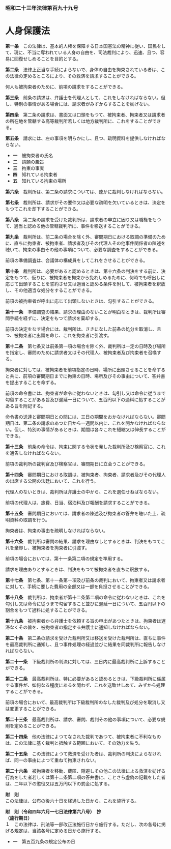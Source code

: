 ### 昭和二十三年法律第百九十九号  
# 人身保護法  
  
**第一条**　この法律は、基本的人権を保障する日本国憲法の精神に従い、国民をして、現に、不当に奪われている人身の自由を、司法裁判により、迅速、且つ、容易に回復せしめることを目的とする。  
  
**第二条**　法律上正当な手続によらないで、身体の自由を拘束されている者は、この法律の定めるところにより、その救済を請求することができる。  
  
何人も被拘束者のために、前項の請求をすることができる。  
  
**第三条**　前条の請求は、弁護士を代理人として、これをしなければならない。但し、特別の事情がある場合には、請求者がみずからすることを妨げない。  
  
**第四条**　第二条の請求は、書面又は口頭をもつて、被拘束者、拘束者又は請求者の所在地を管轄する高等裁判所若しくは地方裁判所に、これをすることができる。  
  
**第五条**　請求には、左の事項を明らかにし、且つ、疏明資料を提供しなければならない。  
* **一**　被拘束者の氏名  
* **二**　請願の趣旨  
* **三**　拘束の事実  
* **四**　知れている拘束者  
* **五**　知れている拘束の場所  
  
**第六条**　裁判所は、第二条の請求については、速かに裁判しなければならない。  
  
**第七条**　裁判所は、請求がその要件又は必要な疏明を欠いているときは、決定をもつてこれを却下することができる。  
  
**第八条**　第二条の請求を受けた裁判所は、請求者の申立に因り又は職権をもつて、適当と認める他の管轄裁判所に、事件を移送することができる。  
  
**第九条**　裁判所は、前二条の場合を除く外、審問期日における取調の準備のために、直ちに拘束者、被拘束者、請求者及びその代理人その他事件関係者の陳述を聴いて、拘束の事由その他の事項について、必要な調査をすることができる。  
  
前項の準備調査は、合議体の構成員をしてこれをさせることができる。  
  
**第十条**　裁判所は、必要があると認めるときは、第十六条の判決をする前に、決定をもつて、仮りに、被拘束者を拘束から免れしめるために、何時でも呼出しに応じて出頭することを誓約させ又は適当と認める条件を附して、被拘束者を釈放し、その他適当な処分をすることができる。  
  
前項の被拘束者が呼出に応じて出頭しないときは、勾引することができる。  
  
**第十一条**　準備調査の結果、請求の理由のないことが明白なときは、裁判所は審問手続を経ずに、決定をもつて請求を棄却する。  
  
前項の決定をなす場合には、裁判所は、さきになした前条の処分を取消し、且つ、被拘束者に出頭を命じ、これを拘束者に引渡す。  
  
**第十二条**　第七条又は前条第一項の場合を除く外、裁判所は一定の日時及び場所を指定し、審問のために請求者又はその代理人、被拘束者及び拘束者を召喚する。  
  
拘束者に対しては、被拘束者を前項指定の日時、場所に出頭させることを命ずると共に、前項の審問期日までに拘束の日時、場所及びその事由について、答弁書を提出することを命ずる。  
  
前項の命令書には、拘束者が命令に従わないときは、勾引し又は命令に従うまで勾留することがある旨及び遅延一日について、五百円以下の過料に処することがある旨を附記する。  
  
命令書の送達と審問期日との間には、三日の期間をおかなければならない。審問期日は、第二条の請求のあつた日から一週間以内に、これを開かなければならない。但し、特別の事情があるときは、期間は各々これを短縮又は伸長することができる。  
  
**第十三条**　前条の命令は、拘束に関する令状を発した裁判所及び検察官に、これを通告しなければならない。  
  
前項の裁判所の裁判官及び検察官は、審問期日に立会うことができる。  
  
**第十四条**　審問期日における取調は、被拘束者、拘束者、請求者及びその代理人の出席する公開の法廷において、これを行う。  
  
代理人のないときは、裁判所は弁護士の中から、これを選任せねばならない。  
  
前項の代理人は、旅費、日当、宿泊料及び報酬を請求することができる。  
  
**第十五条**　審問期日においては、請求者の陳述及び拘束者の答弁を聴いた上、疏明資料の取調を行う。  
  
拘束者は、拘束の事由を疏明しなければならない。  
  
**第十六条**　裁判所は審問の結果、請求を理由なしとするときは、判決をもつてこれを棄却し、被拘束者を拘束者に引渡す。  
  
前項の場合においては、第十一条第二項の規定を準用する。  
  
請求を理由ありとするときは、判決をもつて被拘束者を直ちに釈放する。  
  
**第十七条**　第七条、第十一条第一項及び前条の裁判において、拘束者又は請求者に対して、手続に要した費用の全部又は一部を負担させることができる。  
  
**第十八条**　裁判所は、拘束者が第十二条第二項の命令に従わないときは、これを勾引し又は命令に従うまで勾留すること並びに遅延一日について、五百円以下の割合をもつて過料に処することができる。  
  
**第十九条**　被拘束者から弁護士を依頼する旨の申出があつたときは、拘束者は遅滞なくその旨を、被拘束者の指定する弁護士に通知しなければならない。  
  
**第二十条**　第二条の請求を受けた裁判所又は移送を受けた裁判所は、直ちに事件を最高裁判所に通知し、且つ事件処理の経過並びに結果を同裁判所に報告しなければならない。  
  
**第二十一条**　下級裁判所の判決に対しては、三日内に最高裁判所に上訴することができる。  
  
**第二十二条**　最高裁判所は、特に必要があると認めるときは、下級裁判所に係属する事件が、如何なる程度にあるを問わず、これを送致せしめて、みずから処理することができる。  
  
前項の場合において、最高裁判所は下級裁判所のなした裁判及び処分を取消し又は変更することができる。  
  
**第二十三条**　最高裁判所は、請求、審問、裁判その他の事項について、必要な規則を定めることができる。  
  
**第二十四条**　他の法律によつてなされた裁判であつて、被拘束者に不利なものは、この法律に基く裁判と抵触する範囲において、その効力を失う。  
  
**第二十五条**　この法律によつて救済を受けた者は、裁判所の判決によらなければ、同一の事由によつて重ねて拘束されない。  
  
**第二十六条**　被拘束者を移動、蔵匿、隠避しその他この法律による救済を妨げる行為をした者若しくは第十二条第二項の答弁書に、ことさら虚偽の記載をした者は、二年以下の懲役又は五万円以下の罰金に処する。  
  
**附　則**  
この法律は、公布の後六十日を経過した日から、これを施行する。  
  
**附　則（令和四年六月一七日法律第六八号）　抄**  
**（施行期日）**  
**１**　この法律は、刑法等一部改正法施行日から施行する。ただし、次の各号に掲げる規定は、当該各号に定める日から施行する。  
* **一**　第五百九条の規定公布の日  
  
